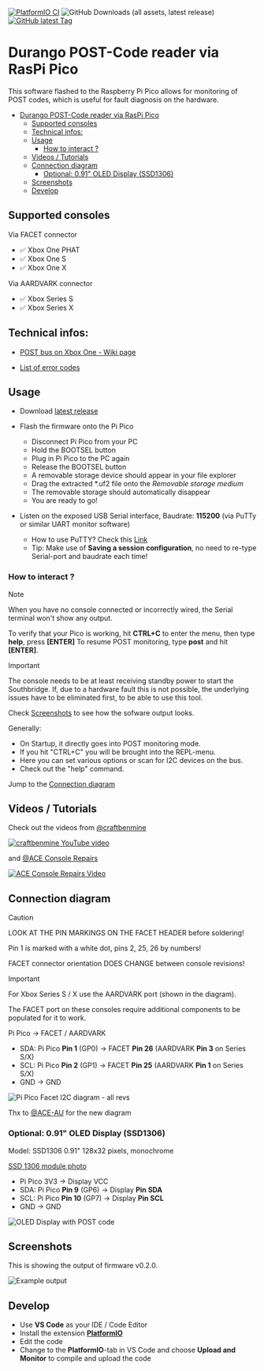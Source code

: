 [![PlatformIO CI](https://github.com/xboxoneresearch/PicoDurangoPOST/actions/workflows/build.yml/badge.svg?branch=main)](https://github.com/xboxoneresearch/PicoDurangoPOST/actions/workflows/build.yml)
![GitHub Downloads (all assets, latest release)](https://img.shields.io/github/downloads/xboxoneresearch/PicoDurangoPOST/latest/total)
[![GitHub latest Tag](https://img.shields.io/github/v/tag/xboxoneresearch/PicoDurangoPOST)](https://github.com/xboxoneresearch/PicoDurangoPOST/releases/latest)

# Durango POST-Code reader via RasPi Pico

This software flashed to the Raspberry Pi Pico allows for monitoring of POST codes, which is useful for fault diagnosis on the hardware.

- [Durango POST-Code reader via RasPi Pico](#durango-post-code-reader-via-raspi-pico)
  - [Supported consoles](#supported-consoles)
  - [Technical infos:](#technical-infos)
  - [Usage](#usage)
    - [How to interact ?](#how-to-interact-)
  - [Videos / Tutorials](#videos--tutorials)
  - [Connection diagram](#connection-diagram)
    - [Optional: 0.91" OLED Display (SSD1306)](#optional-091-oled-display-ssd1306)
  - [Screenshots](#screenshots)
  - [Develop](#develop)

## Supported consoles

Via FACET connector

- ✅ Xbox One PHAT
- ✅ Xbox One S
- ✅ Xbox One X

Via AARDVARK connector

- ✅ Xbox Series S
- ✅ Xbox Series X

## Technical infos:

- [POST bus on Xbox One - Wiki page](https://xboxoneresearch.github.io/wiki/hardware/post/)

- [List of error codes](https://errors.xboxresearch.com)

## Usage

- Download [latest release](https://github.com/xboxoneresearch/PicoDurangoPOST/releases/latest)
- Flash the firmware onto the Pi Pico
  - Disconnect Pi Pico from your PC
  - Hold the BOOTSEL button
  - Plug in Pi Pico to the PC again
  - Release the BOOTSEL button
  - A removable storage device should appear in your file explorer
  - Drag the extracted *.uf2 file onto the *Removable storage medium*
  - The removable storage should automatically disappear
  - You are ready to go!

- Listen on the exposed USB Serial interface, Baudrate: **115200** (via PuTTy or similar UART monitor software)
  - How to use PuTTY? Check this [Link](https://www.ssh.com/academy/ssh/putty/windows)
  - Tip: Make use of **Saving a session configuration**, no need to re-type Serial-port and baudrate each time!

### How to interact ?

> [!NOTE]
> When you have no console connected or incorrectly wired, the Serial terminal won't show any output.
>
> To verify that your Pico is working, hit **CTRL+C** to enter the menu, then type **help**, press **[ENTER]**
> To resume POST monitoring, type **post** and hit **[ENTER]**.

> [!IMPORTANT]
> The console needs to be at least receiving standby power to start the Southbridge. If, due to
> a hardware fault this is not possible, the underlying issues have to be eliminated first, to be able to use
> this tool.

Check [Screenshots](#screenshots) to see how the sofware output looks.

Generally:

- On Startup, it directly goes into POST monitoring mode.
- If you hit "CTRL+C" you will be brought into the REPL-menu.
- Here you can set various options or scan for I2C devices on the bus.
- Check out the "help" command.

Jump to the [Connection diagram](#connection-diagram)

## Videos / Tutorials

Check out the videos from [@craftbenmine](https://github.com/craftbenmine)

[![craftbenmine YouTube video](https://img.youtube.com/vi/BuPhxKdxU0g/hqdefault.jpg)](https://www.youtube.com/watch?v=BuPhxKdxU0g)

and [@ACE Console Repairs](https://github.com/ACE-AU)

[![ACE Console Repairs Video](https://img.youtube.com/vi/qWvvBrVMNzk/hqdefault.jpg)](https://www.youtube.com/watch?v=qWvvBrVMNzk)

## Connection diagram

> [!CAUTION]
> LOOK AT THE PIN MARKINGS ON THE FACET HEADER before soldering!
>
> Pin 1 is marked with a white dot, pins 2, 25, 26 by numbers!
>
> FACET connector orientation DOES CHANGE between console revisions!

> [!IMPORTANT]
> For Xbox Series S / X use the AARDVARK port (shown in the diagram).
>
> The FACET port on these consoles require additional components to be populated for it to work.

Pi Pico -> FACET / AARDVARK

- SDA: Pi Pico **Pin 1** (GP0) -> FACET **Pin 26** (AARDVARK **Pin 3** on Series S/X)
- SCL: Pi Pico **Pin 2** (GP1) -> FACET **Pin 25** (AARDVARK **Pin 1** on Series S/X)
- GND -> GND

![Pi Pico Facet I2C diagram - all revs](./assets/all_revs_diagram_ACE.jpg)

Thx to [@ACE-AU](https://github.com/ACE-AU) for the new diagram

### Optional: 0.91" OLED Display (SSD1306)

Model: SSD1306 0.91" 128x32 pixels, monochrome

[SSD 1306 module photo](./assets/ssd1306_module.jpg)

- Pi Pico 3V3 -> Display VCC
- SDA: Pi Pico **Pin  9** (GP6) -> Display **Pin SDA**
- SCL: Pi Pico **Pin 10** (GP7) -> Display **Pin SCL**
- GND -> GND

![OLED Display with POST code](./assets/display.jpg)


## Screenshots

This is showing the output of firmware v0.2.0.

![Example output](./assets/screenshot2.png)

## Develop

- Use **VS Code** as your IDE / Code Editor
- Install the extension [**PlatformIO**](https://platformio.org/)
- Edit the code
- Change to the **PlatformIO**-tab in VS Code and choose **Upload and Monitor** to compile and upload the code
